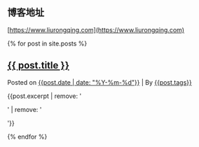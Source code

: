 ---
---

## 博客地址

[https://www.liurongqing.com](https://www.liurongqing.com)

{% for post in site.posts %}
<section class="post">
    <div class="title">
        <h2>
            <a href="{{ post.url }}">{{ post.title }}</a>
        </h2>
        <p>
            Posted on
            <a href="javascript:;">{{post.date | date: "%Y-%m-%d"}}</a> | By
            <a href="/tag/{{post.tags}}">{{post.tags}}</a>
        </p>
    </div>
    <div class="description">
        <p>
            {{post.excerpt | remove: '<p>' | remove: '</p>'}}
        </p>
    </div>
</section>
{% endfor %}
